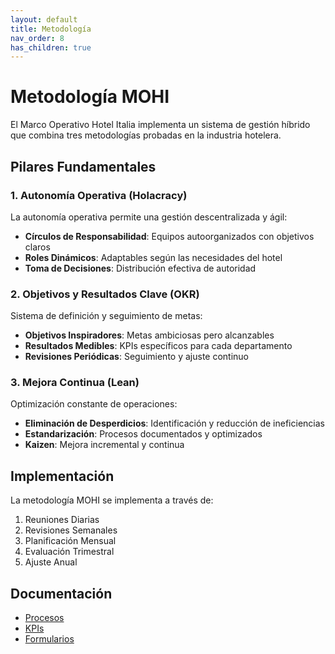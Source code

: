 ```yaml
---
layout: default
title: Metodología
nav_order: 8
has_children: true
---
```


# Metodología MOHI

El Marco Operativo Hotel Italia implementa un sistema de gestión híbrido que combina tres metodologías probadas en la industria hotelera.

## Pilares Fundamentales

### 1. Autonomía Operativa (Holacracy)

La autonomía operativa permite una gestión descentralizada y ágil:

- **Círculos de Responsabilidad**: Equipos autoorganizados con objetivos claros
- **Roles Dinámicos**: Adaptables según las necesidades del hotel
- **Toma de Decisiones**: Distribución efectiva de autoridad

### 2. Objetivos y Resultados Clave (OKR)

Sistema de definición y seguimiento de metas:

- **Objetivos Inspiradores**: Metas ambiciosas pero alcanzables
- **Resultados Medibles**: KPIs específicos para cada departamento
- **Revisiones Periódicas**: Seguimiento y ajuste continuo

### 3. Mejora Continua (Lean)

Optimización constante de operaciones:

- **Eliminación de Desperdicios**: Identificación y reducción de ineficiencias
- **Estandarización**: Procesos documentados y optimizados
- **Kaizen**: Mejora incremental y continua

## Implementación

La metodología MOHI se implementa a través de:

1. Reuniones Diarias
2. Revisiones Semanales
3. Planificación Mensual
4. Evaluación Trimestral
5. Ajuste Anual

## Documentación

- [Procesos](../procesos)
- [KPIs](../kpis)
- [Formularios](../formularios)